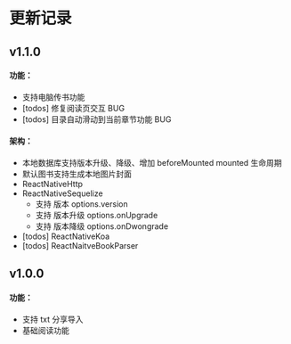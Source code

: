 # 更新记录

## v1.1.0

#### 功能：

-   支持电脑传书功能
-   [todos] 修复阅读页交互 BUG
-   [todos] 目录自动滑动到当前章节功能 BUG

#### 架构：

-   本地数据库支持版本升级、降级、增加 beforeMounted mounted 生命周期
-   默认图书支持生成本地图片封面
-   ReactNativeHttp
-   ReactNativeSequelize
    -   支持 版本 options.version
    -   支持 版本升级 options.onUpgrade
    -   支持 版本降级 options.onDwongrade
-   [todos] ReactNativeKoa
-   [todos] ReactNaitveBookParser

## v1.0.0

#### 功能：

-   支持 txt 分享导入
-   基础阅读功能

